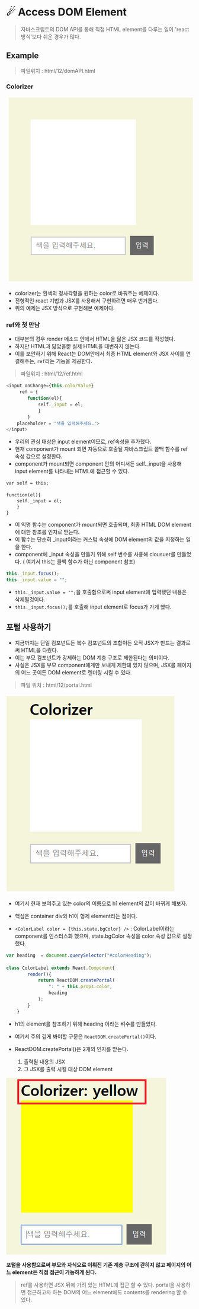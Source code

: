 # ☄ Access DOM Element

> 자바스크립트의 DOM API를 통해 직접 HTML element를 다루는 일이 'react 방식'보다 쉬운 경우가 많다.

## Example
> 파일위치 : html/12/domAPI.html

### Colorizer

![colorizer](../image/accessDom/overview.png)

- colorizer는 흰색의 정사각형을 원하는 color로 바꿔주는 예제이다.
- 전형적인 react 기법과 JSX를 사용해서 구현하려면 매우 번거롭다.
- 위의 예제는 JSX 방식으로 구현해본 예제이다.

### ref와 첫 만남
- 대부분의 경우 render 메소드 안에서 HTML을 닮은 JSX 코드를 작성했다.
- 하지만 HTML과 닮았을뿐 실제 HTML을 대변하지 않는다.
- 이를 보안하기 위해 React는 DOM안에서 최종 HTML element와 JSX 사이를 연결해주는, `ref`라는 기능을 제공한다.

> 파일위치 : html/12/ref.html

```js
<input onChange={this.colorValue}
     ref = {
        function(el){
            self._input = el;
            }
        }
    placeholder = "색을 입력해주세요.">
</input>
```
- 우리의 관심 대상은 input element이므로, ref속성을 추가했다.
- 현재 component가 mount 되면 자동으로 호출될 자바스크립트 콜백 함수를 ref 속성 값으로 설정한다.
- component가 mount되면 component 안의 어디서든 self._input을 사용해 input element를 나타내는 HTML에 접근할 수 있다.

```JS
var self = this;

function(el){
    self._input = el;
    }
}
```
- 이 익명 함수는 component가 mount되면 호출되며, 최종 HTML DOM element에 대한 참조를 인자로 받는다.
- 이 함수는 단순히 _input이라는 커스텀 속성에 DOM element의 값을 지정하는 일을 한다.
- component에 _input 속성을 만들기 위해 self 변수를 사용해 clousuer를 만들었다. ( 여기서 this는 콜백 함수가 아닌 component 참조)

```js
this._input.focus();
this._input.value = "";   
```

- `this._input.value = "";`을 호출함으로써 input element에 입력됐던 내용은 삭제될것이다.
- `this._input.focus();`를 호출해 input element로 focus가 가게 했다.


## 포털 사용하기
- 지금까지는 단일 컴포넌트든 복수 컴포넌트의 조합이든 오직 JSX가 만드는 결과로써 HTML을 다뤘다.
- 이는 부모 컴포넌트가 강제하는 DOM 계층 구조로 제한된다는 의미이다.
- 사실은 JSX를 부모 component에게만 보내게 제한돼 있지 않으며, JSX를 페이지의 어느 곳이든 DOM element로 렌더링 시킬 수 있다.

> 파일 위치 : html/12/portal.html

![portal](../image/accessDom/portal1.png)

- 여기서 현재 보여주고 있는 color의 이름으로 h1 element의 값이 바뀌게 해보자.
- 핵심은 container div와 h1이 형제 element라는 점이다.

- `<ColorLabel color = {this.state.bgColor} />` : ColorLabel이라는 component를 인스터스화 했으며, state.bgColor 속성을 color 속성 값으로 설정했다.

```js
var heading  = document.querySelector("#colorHeading");

class ColorLabel extends React.Component{
        render(){
            return ReactDOM.createPortal(
                ": " + this.props.color,
                heading
            );
        }
    }
```
- h1의 element를 참조하기 위해 heading 이라는 벼수를 만들었다.
- 여기서 주의 깊게 봐야할 구문은 `ReactDOM.createPortal()`이다.

- ReactDOM.createPortal()은 2개의 인자를 받는다. 
    1. 출력될 내용의 JSX
    2. 그 JSX를 출력 시킬 대상 DOM element

![portal2](../image/accessDom/portal2.png)

**포털을 사용함으로써 부모와 자식으로 이뤄진 기존 계층 구조에 갇히지 않고 페이지의 어느 element든 직접 접근이 가능하게 된다.**

> ref를 사용하면 JSX 뒤에 가려 있는 HTML에 접근 할 수 있다. portal을 사용하면 접근하고자 하는 DOM의 어느 element에도 contents를 rendering 할 수 있다.